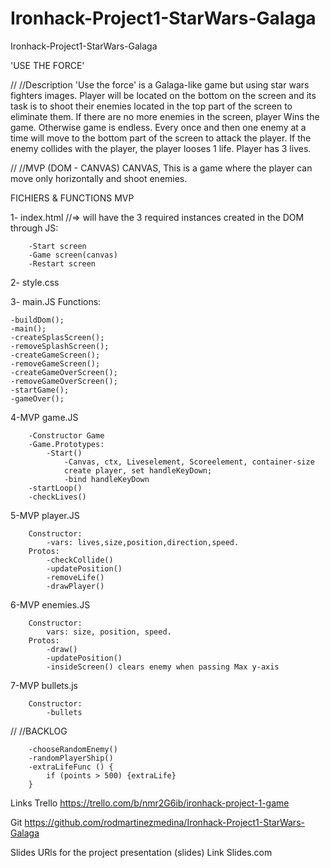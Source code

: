 # Ironhack-Project1-StarWars-Galaga
Ironhack-Project1-StarWars-Galaga

'USE THE FORCE'

//
//Description
'Use the force' is a Galaga-like game but using star wars fighters images. 
Player will be located on the bottom on the screen and its task is to shoot their enemies located in the top part of the screen to eliminate them. 
If there are no more enemies in the screen, player Wins the game. Otherwise game is endless.
Every once and then one enemy at a time will move to the bottom part of the screen to attack the player. If the enemy collides with the player, the player looses 1 life.
Player has 3 lives. 


//
//MVP (DOM - CANVAS)
CANVAS, This is a game where the player can move only horizontally and shoot enemies.


FICHIERS & FUNCTIONS
MVP

1-
index.html //=> will have the 3 required instances created in the DOM through JS: 
```
	-Start screen
	-Game screen(canvas)
	-Restart screen
```

2-
style.css

3-
main.JS
	Functions:
```
-buildDom(); 
-main(); 
-createSplasScreen(); 
-removeSplashScreen(); 
-createGameScreen(); 
-removeGameScreen(); 
-createGameOverScreen(); 
-removeGameOverScreen(); 
-startGame(); 
-gameOver();
```

4-MVP
game.JS
```
	-Constructor Game
	-Game.Prototypes:
		-Start()
			-Canvas, ctx, Liveselement, Scoreelement, container-size
			create player, set handleKeyDown;
			-bind handleKeyDown
	-startLoop()
	-checkLives()
```

5-MVP
player.JS
```
	Constructor:
		-vars: lives,size,position,direction,speed.
	Protos:
		-checkCollide()
		-updatePosition()
		-removeLife()
		-drawPlayer()
```

6-MVP
enemies.JS
```
	Constructor:
		vars: size, position, speed.
	Protos:
		-draw()
		-updatePosition()
		-insideScreen() clears enemy when passing Max y-axis
```

7-MVP
bullets.js
```
	Constructor: 
		-bullets
```


//
//BACKLOG

```
	-chooseRandomEnemy()
	-randomPlayerShip()
	-extraLifeFunc () {
		if (points > 500) {extraLife}
	}
```


Links
Trello
https://trello.com/b/nmr2G6ib/ironhack-project-1-game

Git
https://github.com/rodmartinezmedina/Ironhack-Project1-StarWars-Galaga

Slides
URls for the project presentation (slides) Link Slides.com